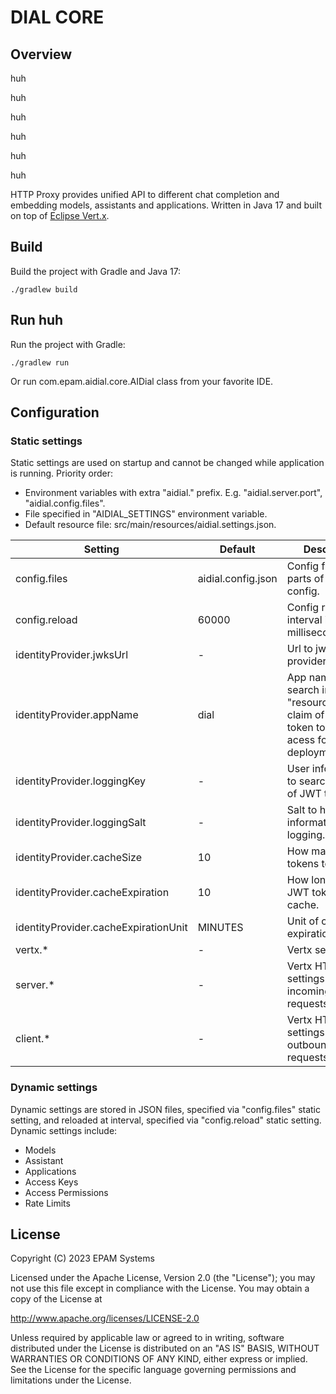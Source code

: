 # DIAL CORE

## Overview

huh

huh

huh

huh

huh

huh

HTTP Proxy provides unified API to different chat completion and embedding models, assistants and applications.
Written in Java 17 and built on top of [Eclipse Vert.x](https://vertx.io/).

## Build

Build the project with Gradle and Java 17:
```
./gradlew build
```
## Run huh

Run the project with Gradle:
```
./gradlew run
```
Or run com.epam.aidial.core.AIDial class from your favorite IDE.

## Configuration

### Static settings
Static settings are used on startup and cannot be changed while application is running. Priority order:
* Environment variables with extra "aidial." prefix. E.g. "aidial.server.port", "aidial.config.files".
* File specified in "AIDIAL_SETTINGS" environment variable.
* Default resource file: src/main/resources/aidial.settings.json.

|Setting                                       |Default                    |Description
|-|-|-
|config.files                                  |aidial.config.json         |Config files with parts of the whole config.
|config.reload                                 |60000                      |Config reload interval in milliseconds.
|identityProvider.jwksUrl                      |-                          |Url to jwks provider.
|identityProvider.appName                      |dial                       |App name to search in "resource_access" claim of JWT token to check acess for deployments.
|identityProvider.loggingKey                   |-                          |User information to search in claims of JWT token.
|identityProvider.loggingSalt                  |-                          |Salt to hash user information for logging.
|identityProvider.cacheSize                    |10                         |How many JWT tokens to cache.
|identityProvider.cacheExpiration              |10                         |How long to retain JWT token in cache.
|identityProvider.cacheExpirationUnit          |MINUTES                    |Unit of cache expiration.
|vertx.*                                       |-                          |Vertx settings.
|server.*                                      |-                          |Vertx HTTP server settings for incoming requests.
|client.*                                      |-                          |Vertx HTTP client settings for outbound requests.

### Dynamic settings
Dynamic settings are stored in JSON files, specified via "config.files" static setting, and reloaded at interval, specified via "config.reload" static setting.
Dynamic settings include:
* Models
* Assistant
* Applications
* Access Keys
* Access Permissions
* Rate Limits

## License
Copyright (C) 2023 EPAM Systems

Licensed under the Apache License, Version 2.0 (the "License");
you may not use this file except in compliance with the License.
You may obtain a copy of the License at

http://www.apache.org/licenses/LICENSE-2.0

Unless required by applicable law or agreed to in writing, software
distributed under the License is distributed on an "AS IS" BASIS,
WITHOUT WARRANTIES OR CONDITIONS OF ANY KIND, either express or implied.
See the License for the specific language governing permissions and
limitations under the License.

